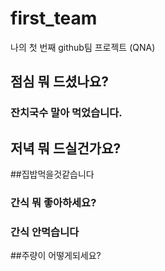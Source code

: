 # first_team
나의 첫 번째 github팀 프로젝트 (QNA)
## 점심 뭐 드셨나요?
### 잔치국수 말아 먹었습니다.
## 저녁 뭐 드실건가요?
##집밥먹을것같습니다
### 간식 뭐 좋아하세요?
### 간식 안먹습니다
##주량이 어떻게되세요?
